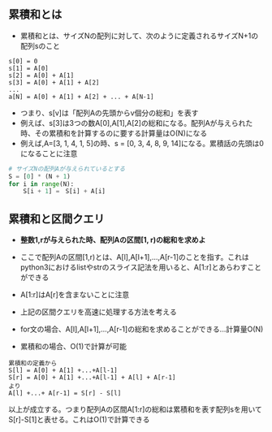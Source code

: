 ## 累積和とは
- 累積和とは、サイズNの配列に対して、次のように定義されるサイズN+1の配列sのこと
```
s[0] = 0
s[1] = A[0]
s[2] = A[0] + A[1]
s[3] = A[0] + A[1] + A[2]
...
a[N] = A[0] + A[1] + A[2] + ... + A[N-1]
```

- つまり、s[v]は「配列Aの先頭からv個分の総和」を表す
- 例えば、s[3]は3つの数A[0],A[1],A[2]の総和になる。配列Aが与えられた時、その累積和を計算するのに要する計算量はO(N)になる
- 例えば,A=[3, 1, 4, 1, 5]の時、s  = [0, 3, 4, 8, 9, 14]になる。累積話の先頭は0になることに注意

```python
# サイズNの配列Aが与えられているとする
S = [0] * (N + 1)
for i in range(N):
    S[i + 1] =　S[i] + A[i]
```

## 累積和と区間クエリ
- **整数1,rが与えられた時、配列Aの区間[1, r)の総和を求めよ**
- ここで配列Aの区間[1,r)とは、A[l],A[l+1],...,A[r-1]のことを指す。これはpython3におけるlistやstrのスライス記法を用いると、A[1:r]とあらわすことができる
- A[1:r]はA[r]を含まないことに注意

- 上記の区間クエリを高速に処理する方法を考える
- for文の場合、A[l],A[l+1],...,A[r-1]の総和を求めることができる...計算量O(N)
- 累積和の場合、O(1)で計算が可能

```
累積和の定義から
S[l] = A[0] + A[1] +...+A[l-1]
S[r] = A[0] + A[1] +...+A[l-1] + A[l] + A[r-1]
より
A[l] +...+ A[r-1] = S[r] - S[l]
```
以上が成立する。つまり配列Aの区間A[1:r]の総和は累積和を表す配列sを用いてS[r]-S[1]と表せる。これはO(1)で計算できる
